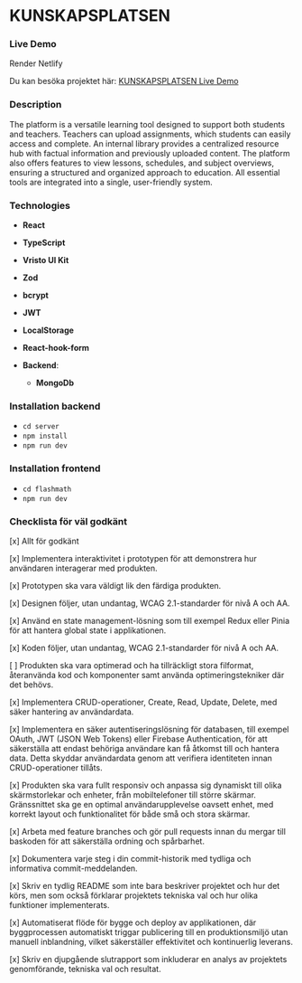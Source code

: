 # KUNSKAPSPLATSEN

### Live Demo

Render
Netlify

Du kan besöka projektet här: [KUNSKAPSPLATSEN Live Demo](https://frabjous-crumble-5798cb.netlify.app/)

### Description

The platform is a versatile learning tool designed to support both students and teachers. Teachers can upload assignments, which students can easily access and complete. An internal library provides a centralized resource hub with factual information and previously uploaded content. The platform also offers features to view lessons, schedules, and subject overviews, ensuring a structured and organized approach to education. All essential tools are integrated into a single, user-friendly system.

### Technologies

-   **React**
-   **TypeScript**
-   **Vristo UI Kit**
-   **Zod**
-   **bcrypt**
-   **JWT**
-   **LocalStorage**
-   **React-hook-form**

-   **Backend**:
    -   **MongoDb**

### Installation backend

-   `cd server`
-   `npm install`
-   `npm run dev`

### Installation frontend

-   `cd flashmath`
-   `npm run dev`

### Checklista för väl godkänt

[x] Allt för godkänt

[x] Implementera interaktivitet i prototypen för att demonstrera hur användaren interagerar med produkten.

[x] Prototypen ska vara väldigt lik den färdiga produkten.

[x] Designen följer, utan undantag, WCAG 2.1-standarder för nivå A och AA.

[x] Använd en state management-lösning som till exempel Redux eller Pinia för att hantera global state i applikationen.

[x] Koden följer, utan undantag, WCAG 2.1-standarder för nivå A och AA.

[ ] Produkten ska vara optimerad och ha tillräckligt stora filformat, återanvända kod och komponenter samt använda optimeringstekniker där det behövs.

[x] Implementera CRUD-operationer, Create, Read, Update, Delete, med säker hantering av användardata.

[x] Implementera en säker autentiseringslösning för databasen, till exempel OAuth, JWT (JSON Web Tokens) eller Firebase Authentication, för att säkerställa att endast behöriga användare kan få åtkomst till och hantera data. Detta skyddar användardata genom att verifiera identiteten innan CRUD-operationer tillåts.

[x] Produkten ska vara fullt responsiv och anpassa sig dynamiskt till olika skärmstorlekar och enheter, från mobiltelefoner till större skärmar. Gränssnittet ska ge en optimal användarupplevelse oavsett enhet, med korrekt layout och funktionalitet för både små och stora skärmar.

[x] Arbeta med feature branches och gör pull requests innan du mergar till baskoden för att säkerställa ordning och spårbarhet.

[x] Dokumentera varje steg i din commit-historik med tydliga och informativa commit-meddelanden.

[x] Skriv en tydlig README som inte bara beskriver projektet och hur det körs, men som också förklarar projektets tekniska val och hur olika funktioner implementerats.

[x] Automatiserat flöde för bygge och deploy av applikationen, där byggprocessen automatiskt triggar publicering till en produktionsmiljö utan manuell inblandning, vilket säkerställer effektivitet och kontinuerlig leverans.

[x] Skriv en djupgående slutrapport som inkluderar en analys av projektets genomförande, tekniska val och resultat.
